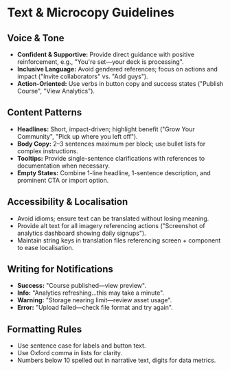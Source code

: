 # Text & Microcopy Guidelines

## Voice & Tone
- **Confident & Supportive:** Provide direct guidance with positive reinforcement, e.g., "You're set—your deck is processing".
- **Inclusive Language:** Avoid gendered references; focus on actions and impact ("Invite collaborators" vs. "Add guys").
- **Action-Oriented:** Use verbs in button copy and success states ("Publish Course", "View Analytics").

## Content Patterns
- **Headlines:** Short, impact-driven; highlight benefit ("Grow Your Community", "Pick up where you left off").
- **Body Copy:** 2–3 sentences maximum per block; use bullet lists for complex instructions.
- **Tooltips:** Provide single-sentence clarifications with references to documentation when necessary.
- **Empty States:** Combine 1-line headline, 1-sentence description, and prominent CTA or import option.

## Accessibility & Localisation
- Avoid idioms; ensure text can be translated without losing meaning.
- Provide alt text for all imagery referencing actions ("Screenshot of analytics dashboard showing daily signups").
- Maintain string keys in translation files referencing screen + component to ease localisation.

## Writing for Notifications
- **Success:** "Course published—view preview".
- **Info:** "Analytics refreshing…this may take a minute".
- **Warning:** "Storage nearing limit—review asset usage".
- **Error:** "Upload failed—check file format and try again".

## Formatting Rules
- Use sentence case for labels and button text.
- Use Oxford comma in lists for clarity.
- Numbers below 10 spelled out in narrative text, digits for data metrics.
